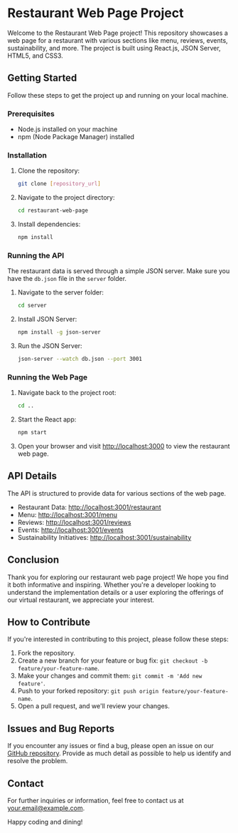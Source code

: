 # Restaurant Web Page Project

Welcome to the Restaurant Web Page project! This repository showcases a web page for a restaurant with various sections like menu, reviews, events, sustainability, and more. The project is built using React.js, JSON Server, HTML5, and CSS3.

## Getting Started

Follow these steps to get the project up and running on your local machine.

### Prerequisites

- Node.js installed on your machine
- npm (Node Package Manager) installed

### Installation

1. Clone the repository:

    ```bash
    git clone [repository_url]
    ```

2. Navigate to the project directory:

    ```bash
    cd restaurant-web-page
    ```

3. Install dependencies:

    ```bash
    npm install
    ```

### Running the API

The restaurant data is served through a simple JSON server. Make sure you have the `db.json` file in the `server` folder.

1. Navigate to the server folder:

    ```bash
    cd server
    ```

2. Install JSON Server:

    ```bash
    npm install -g json-server
    ```

3. Run the JSON Server:

    ```bash
    json-server --watch db.json --port 3001
    ```

### Running the Web Page

1. Navigate back to the project root:

    ```bash
    cd ..
    ```

2. Start the React app:

    ```bash
    npm start
    ```

3. Open your browser and visit [http://localhost:3000](http://localhost:3000) to view the restaurant web page.

## API Details

The API is structured to provide data for various sections of the web page.

- Restaurant Data: [http://localhost:3001/restaurant](http://localhost:3001/restaurant)
- Menu: [http://localhost:3001/menu](http://localhost:3001/menu)
- Reviews: [http://localhost:3001/reviews](http://localhost:3001/reviews)
- Events: [http://localhost:3001/events](http://localhost:3001/events)
- Sustainability Initiatives: [http://localhost:3001/sustainability](http://localhost:3001/sustainability)

## Conclusion

Thank you for exploring our restaurant web page project! We hope you find it both informative and inspiring. Whether you're a developer looking to understand the implementation details or a user exploring the offerings of our virtual restaurant, we appreciate your interest.

## How to Contribute

If you're interested in contributing to this project, please follow these steps:

1. Fork the repository.
2. Create a new branch for your feature or bug fix: `git checkout -b feature/your-feature-name`.
3. Make your changes and commit them: `git commit -m 'Add new feature'`.
4. Push to your forked repository: `git push origin feature/your-feature-name`.
5. Open a pull request, and we'll review your changes.

## Issues and Bug Reports

If you encounter any issues or find a bug, please open an issue on our [GitHub repository](https://github.com/your/repository). Provide as much detail as possible to help us identify and resolve the problem.

## Contact

For further inquiries or information, feel free to contact us at your.email@example.com.

Happy coding and dining!
